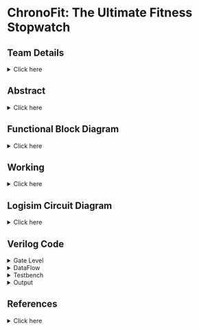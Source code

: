 # ChronoFit: The Ultimate Fitness Stopwatch

## Team Details
<details>
  <summary> Click here </summary>

  > Semester: 3rd Sem B. Tech. CSE

  > Section: S2

  > Team ID: S2-T5

  > Member-1: Atharv Rajurkar, 231CS215, atharvrajurkar.231cs215@nitk.edu.in

  > Member-2: Manish Agarwal, 231CS232, manishagarwal.231cs232@nitk.edu.in

  > Member-3: Saksham Parmar, 231CS253, sakshamparmar.231cs253@nitk.edu.in
</details>

## Abstract
<details>
  <summary>Click here</summary>
  
  ### Motivation
  
  > 
In today’s fast-paced world, maintaining a healthy lifestyle is challenging, particularly due
to the high cost of advanced fitness technology. ChronoFit helps in solving this problem by
contributing to foster a healthier, more active lifestyle in a practical and accessible manner for
college students and beyond.



 ### Problem Statement

  >
The ChronoFit project aims to develop a digital stopwatch that not only functions as a conventional lap timer but also provides fitness insights such as calorie count, heart rate estimates,
and stamina tracking—all without the use of physical sensors. By utilizing average data and
user inputs (such as weight, distance covered, age, and type of activity), ChronoFit will deliver
a unique, sensor-free approach to fitness monitoring.


### Features


•  **Implementing Stopwatch with Lap Timer**:</t>   
  > Standard stopwatch functionality to track time. Ability to record and display multiple lap times.

• **Calorie Calculation**:
  > Estimates calories burned based on user inputs (weight, age, type of activity) using established formulas.
 
• **Heart Rate Estimation**:
  > Calculates estimated heart rate based on age and activity level using standard equations.

• **Speed Tracking**:
  > Calculates average speed.


</details>
  


## Functional Block Diagram
<details>
  <summary> Click here </summary>
  
 ![block_diagram](https://github.com/user-attachments/assets/8256d4ca-b630-43bc-86f8-6f9e13b05982)




</details>

## Working
<details>
  <summary>Click here</summary>

  ### Main Circuit's Working
  In this project model, users input their Weight, Resting Heart Rate(RHR) and Distance along with selecting a specific type of physical activity (namely Walking, Running or Cycling) to receive data upon certain physical attributes after performing the said activity. Once the activity is selected using a switch (which also acts as the start-stop switch for the stopwatch clock), simultaneously the sequential block of the circuit is triggered which is used to track the duration of the activity. The inputs of the users are stored in registers which relay the necessary data further to the respective modules.
  To enter the data of a new user, a reset switch is used which resets the stored values of all the registers to zero, since we have used low level trigger registers here. This allows us to change the data as we require for the new user after which we can toggle the reset switch back to zero to calculate the data for the new user.

The following components are used for the implementation of all the modules:
	
>  1) Adder
>  2) Multiplier
>  3) Multiplexer
>  4) Basic logic gates like OR, AND, NOT gates
>  5) Registers
>  6) JK flip flops

The following modules are used in the circuit: 

#### Calorie Counter
This processing unit takes time, type of activity and weight of the person as the input and provides the calories burned by the user while performing the activity. At a time only one activity can be selected. According to the activity selected, the MET(Metabolic Equivalent of Task) data is then further passed in the unit for processing. MET values are 10(1010) for running, 5(0101) for walking and 8(1000) for cycling. The ongoing time, MET and weight are multiplied together using the formula:
				
    Calorie Counter = time(seconds) * MET * weight(kgs)
The time and MET value is first passed into the 10 bit by 8 bit multiplier and then the output of this multiplier is passed along with the weight of the person to another 10 bit by 8 bit multiplier to generate the amount of Calories burned.

#### Speed Calculator
This unit takes the current time and amount of distance travelled in that time as input. In practical applications, distance can be measured in real time using a GPS sensor, however, due to the limited scope of theory for the given project, using sensors is not recommended. Therefore, we first give the total distance covered by the user as input using switches and then note the time taken by the user to cover the said distance using the stopwatch. 

The module therefore provides us with the actual speed only after the stopwatch for an activity has been turned off using the following formula. It divides the distance and time using an 8 bit by 6 bit divider circuit to generate the speed according to the formula:
				
    Speed = distance(meters)/time taken by the activity(seconds)

  The computation is done using a division circuit.

#### Heart Rate Estimator
This module takes in the initial or the Resting Heart Rate(RHR) of the user before performing the activity and outputs the heartbeat of the user after they have performed the given activity.
The inputs to the module block are: RHR, Weight and the output speed of the _Speed Calculator_ module. The output Target Heart Rate can then be computed using the following formula: 
				
    Target Heart Rate(THR) = RHR + (weight/2) + (speed/3)
It uses two division circuits and two adder circuits to generate the output.

#### Sequential
The sequential module consists of the components required for tracking down the time for which a particular activity has been performed. The inputs to the Sequential block consist of the timed activities and one reset button. The output consists of the activity which was being performed and the time for which it was being performed. 
The main component used inside the sequential block is a mod 60 counter clock. This clock is created using a 6-bit asynchronous counter produced using JK- flip flops.
The input activities are used as the start-stop switch for the counter clock such that if any of the three activities are switched on, the counter clock is activated and if all the three activites are switched to zero, then the clock is paused at whatever time has passed till then.
The reset button is used to reset the timer to zero. Also, since this is a minute timer, or a mod 60 counter, it also automatically resets back to zero when the counter reaches 60. 

The activity which was being performed for the given time is stored in a register because if we were to feed the activity inputs directly into the combinational modules for the calculations, then as soon as the input activities are toggled to zero, the data for the activities passed to the combinational circuits would turn to zero too. To overcome this difficulty, I used a rising edge register which stores the value of the activity which was being performed before the timer went back to zero. This way the value stored in the register is overwritten only when the activity input goes from 0 to 1, in which case the new activity would be stored in the register, which is then passed onto the further circuits for calculations.

![flowchart](https://github.com/user-attachments/assets/44fb8f55-8d3e-4a9c-a1df-5f3381887972)


#### Functional Table(Sample Cases)
| Seconds | RHR | Weight | Distance | Activity | Reset | Calories (Run) | Calories (Walk) | Calories (Cycle) | THR | Speed |
|:-------:|:---:|:------:|:--------:|:--------:|:-----:|:--------------:|:---------------:|:----------------:|:---:|:-----:|
|000101|0111100|1000110|1100100|100|0|11011010110|0000000000000|0000000000000|01100101|00010100|
|001000|0111100|1000110|1100100|010|0|11011010110|0101011110000|0000000000000|01100001|00000111|
|001010|0111100|1000110|1100100|001|0|11011010110|1000110000000|1010111100000|01100000|00000100|
|000001|0000000|0000000|0000000|000|1|00000000000|0000000000000|0000000000000|01010100|11111111|
</details>

<!-- Fourth Section -->
## Logisim Circuit Diagram
<details>
  <summary>Click here</summary>

#### Main Circuit Diagram
 ![ChronoFit](https://github.com/user-attachments/assets/085a8d99-86e6-448e-b190-dce732be354a)
#### Calorie Calculator Module
![CaloCalc](https://github.com/user-attachments/assets/2359c578-6ed6-4ac1-b910-b31921a7b523)
#### Speed Calculator Module
![SpeedCalc](https://github.com/user-attachments/assets/ce588654-d92e-48d2-866b-88337b47ba6d)
#### Heart Rate Estimator Module
![HRcalc](https://github.com/user-attachments/assets/76bece36-5ec0-45c7-b5df-4b1db718c326)
#### Sequential Module
![Sequential](https://github.com/user-attachments/assets/a9d8659c-8432-4afb-9ce4-52932ae8ffd8)
#### Counter Clock Used in Sequential Module 
![CounterClock](https://github.com/user-attachments/assets/e12adf79-bf0e-4bcf-a6eb-0d6a2fc1a2f0)
#### Multiplier Circuit
![Multiplier](https://github.com/user-attachments/assets/85453ef2-b4f2-4b91-a96b-4427dfe4b022)
#### Divider Circuit
![Divider](https://github.com/user-attachments/assets/885f3152-a40f-4360-981e-adc0051be0a1)
#### Processing Unit used in Divider
![ProcessUnit](https://github.com/user-attachments/assets/e67d0fe7-eec0-4678-aa54-d34cd9491acf)


</details>

<!-- Fifth Section -->
## Verilog Code
<details>
	<summary>Gate Level</summary>
	
	module full_adder(
	    input A, B, Cin,
	    output Sum, Cout
	);
	    wire AxorB, AB_and, AxorB_Cin_and;
	    
	    // Sum calculation: Sum = A ⊕ B ⊕ Cin
	    xor (AxorB, A, B);          // A ⊕ B
	    xor (Sum, AxorB, Cin);      // (A ⊕ B) ⊕ Cin
	
	    // Carry-out calculation: Cout = (A AND B) OR (Cin AND (A ⊕ B))
	    and (AB_and, A, B);                 // A AND B
	    and (AxorB_Cin_and, AxorB, Cin);    // (A ⊕ B) AND Cin
	    or (Cout, AB_and, AxorB_Cin_and);   // (A AND B) OR ((A ⊕ B) AND Cin)
	endmodule
	
	module multiplier_8bit (
	    input [7:0] A, B,
	    output [15:0] product
	);
	    wire [7:0] p0, p1, p2, p3, p4, p5, p6, p7;
	    wire [7:0] s1, s2, s3, s4, s5, s6, s7;
	    wire c1, c2, c3, c4, c5, c6, c7, c8, c9, c10, c11, c12, c13, c14, c15, c16, c17, c18;
	
	    // Partial products generation using AND gates
	    and (p0[0], A[0], B[0]); and (p0[1], A[1], B[0]); and (p0[2], A[2], B[0]); and (p0[3], A[3], B[0]);
	    and (p0[4], A[4], B[0]); and (p0[5], A[5], B[0]); and (p0[6], A[6], B[0]); and (p0[7], A[7], B[0]);
	
	    and (p1[0], A[0], B[1]); and (p1[1], A[1], B[1]); and (p1[2], A[2], B[1]); and (p1[3], A[3], B[1]);
	    and (p1[4], A[4], B[1]); and (p1[5], A[5], B[1]); and (p1[6], A[6], B[1]); and (p1[7], A[7], B[1]);
	
	    and (p2[0], A[0], B[2]); and (p2[1], A[1], B[2]); and (p2[2], A[2], B[2]); and (p2[3], A[3], B[2]);
	    and (p2[4], A[4], B[2]); and (p2[5], A[5], B[2]); and (p2[6], A[6], B[2]); and (p2[7], A[7], B[2]);
	
	    and (p3[0], A[0], B[3]); and (p3[1], A[1], B[3]); and (p3[2], A[2], B[3]); and (p3[3], A[3], B[3]);
	    and (p3[4], A[4], B[3]); and (p3[5], A[5], B[3]); and (p3[6], A[6], B[3]); and (p3[7], A[7], B[3]);
	
	    and (p4[0], A[0], B[4]); and (p4[1], A[1], B[4]); and (p4[2], A[2], B[4]); and (p4[3], A[3], B[4]);
	    and (p4[4], A[4], B[4]); and (p4[5], A[5], B[4]); and (p4[6], A[6], B[4]); and (p4[7], A[7], B[4]);
	
	    and (p5[0], A[0], B[5]); and (p5[1], A[1], B[5]); and (p5[2], A[2], B[5]); and (p5[3], A[3], B[5]);
	    and (p5[4], A[4], B[5]); and (p5[5], A[5], B[5]); and (p5[6], A[6], B[5]); and (p5[7], A[7], B[5]);
	
	    and (p6[0], A[0], B[6]); and (p6[1], A[1], B[6]); and (p6[2], A[2], B[6]); and (p6[3], A[3], B[6]);
	    and (p6[4], A[4], B[6]); and (p6[5], A[5], B[6]); and (p6[6], A[6], B[6]); and (p6[7], A[7], B[6]);
	
	    and (p7[0], A[0], B[7]); and (p7[1], A[1], B[7]); and (p7[2], A[2], B[7]); and (p7[3], A[3], B[7]);
	    and (p7[4], A[4], B[7]); and (p7[5], A[5], B[7]); and (p7[6], A[6], B[7]); and (p7[7], A[7], B[7]);
	
	    // Assigning LSB to product
	    assign product[0] = p0[0];
	
	    // Stage 1
	    full_adder fa1 (.A(p0[1]), .B(p1[0]), .Cin(1'b0), .Sum(product[1]), .Cout(c1));
	    full_adder fa2 (.A(p0[2]), .B(p1[1]), .Cin(c1), .Sum(s1[0]), .Cout(c2));
	    full_adder fa3 (.A(p0[3]), .B(p1[2]), .Cin(c2), .Sum(s1[1]), .Cout(c3));
	    full_adder fa4 (.A(p0[4]), .B(p1[3]), .Cin(c3), .Sum(s1[2]), .Cout(c4));
	    full_adder fa5 (.A(p0[5]), .B(p1[4]), .Cin(c4), .Sum(s1[3]), .Cout(c5));
	    full_adder fa6 (.A(p0[6]), .B(p1[5]), .Cin(c5), .Sum(s1[4]), .Cout(c6));
	    full_adder fa7 (.A(p0[7]), .B(p1[6]), .Cin(c6), .Sum(s1[5]), .Cout(c7));
	    full_adder fa8 (.A(1'b0), .B(p1[7]), .Cin(c7), .Sum(s1[6]), .Cout(s1[7]));
	
	        // Stage 2
	    full_adder fa9  (.A(s1[0]), .B(p2[0]), .Cin(1'b0),   .Sum(product[2]), .Cout(c8));
	    full_adder fa10 (.A(s1[1]), .B(p2[1]), .Cin(c8),    .Sum(s2[0]), .Cout(c9));
	    full_adder fa11 (.A(s1[2]), .B(p2[2]), .Cin(c9),    .Sum(s2[1]), .Cout(c10));
	    full_adder fa12 (.A(s1[3]), .B(p2[3]), .Cin(c10),   .Sum(s2[2]), .Cout(c11));
	    full_adder fa13 (.A(s1[4]), .B(p2[4]), .Cin(c11),   .Sum(s2[3]), .Cout(c12));
	    full_adder fa14 (.A(s1[5]), .B(p2[5]), .Cin(c12),   .Sum(s2[4]), .Cout(c13));
	    full_adder fa15 (.A(s1[6]), .B(p2[6]), .Cin(c13),   .Sum(s2[5]), .Cout(c14));
	    full_adder fa16 (.A(s1[7]), .B(p2[7]), .Cin(c14),   .Sum(s2[6]), .Cout(s2[7]));
	
	        // Stage 3
	    full_adder fa17 (.A(s2[0]), .B(p3[0]), .Cin(1'b0),   .Sum(product[3]), .Cout(c15));
	    full_adder fa18 (.A(s2[1]), .B(p3[1]), .Cin(c15),   .Sum(s3[0]), .Cout(c16));
	    full_adder fa19 (.A(s2[2]), .B(p3[2]), .Cin(c16),   .Sum(s3[1]), .Cout(c17));
	    full_adder fa20 (.A(s2[3]), .B(p3[3]), .Cin(c17),   .Sum(s3[2]), .Cout(c18));
	    full_adder fa21 (.A(s2[4]), .B(p3[4]), .Cin(c18),   .Sum(s3[3]), .Cout(c19));
	    full_adder fa22 (.A(s2[5]), .B(p3[5]), .Cin(c19),   .Sum(s3[4]), .Cout(c20));
	    full_adder fa23 (.A(s2[6]), .B(p3[6]), .Cin(c20),   .Sum(s3[5]), .Cout(c21));
	    full_adder fa24 (.A(s2[7]), .B(p3[7]), .Cin(c21),   .Sum(s3[6]), .Cout(s3[7]));
	
	        // Stage 4
	    full_adder fa25 (.A(s3[0]), .B(p4[0]), .Cin(1'b0),   .Sum(product[4]), .Cout(c22));
	    full_adder fa26 (.A(s3[1]), .B(p4[1]), .Cin(c22),   .Sum(s4[0]), .Cout(c23));
	    full_adder fa27 (.A(s3[2]), .B(p4[2]), .Cin(c23),   .Sum(s4[1]), .Cout(c24));
	    full_adder fa28 (.A(s3[3]), .B(p4[3]), .Cin(c24),   .Sum(s4[2]), .Cout(c25));
	    full_adder fa29 (.A(s3[4]), .B(p4[4]), .Cin(c25),   .Sum(s4[3]), .Cout(c26));
	    full_adder fa30 (.A(s3[5]), .B(p4[5]), .Cin(c26),   .Sum(s4[4]), .Cout(c27));
	    full_adder fa31 (.A(s3[6]), .B(p4[6]), .Cin(c27),   .Sum(s4[5]), .Cout(c28));
	    full_adder fa32 (.A(s3[7]), .B(p4[7]), .Cin(c28),   .Sum(s4[6]), .Cout(s4[7]));
	
	        // Stage 5
	    full_adder fa33 (.A(s4[0]), .B(p5[0]), .Cin(1'b0),   .Sum(product[5]), .Cout(c29));
	    full_adder fa34 (.A(s4[1]), .B(p5[1]), .Cin(c29),   .Sum(s5[0]), .Cout(c30));
	    full_adder fa35 (.A(s4[2]), .B(p5[2]), .Cin(c30),   .Sum(s5[1]), .Cout(c31));
	    full_adder fa36 (.A(s4[3]), .B(p5[3]), .Cin(c31),   .Sum(s5[2]), .Cout(c32));
	    full_adder fa37 (.A(s4[4]), .B(p5[4]), .Cin(c32),   .Sum(s5[3]), .Cout(c33));
	    full_adder fa38 (.A(s4[5]), .B(p5[5]), .Cin(c33),   .Sum(s5[4]), .Cout(c34));
	    full_adder fa39 (.A(s4[6]), .B(p5[6]), .Cin(c34),   .Sum(s5[5]), .Cout(c35));
	    full_adder fa40 (.A(s4[7]), .B(p5[7]), .Cin(c35),   .Sum(s5[6]), .Cout(s5[7]));
	
	        // Stage 6
	    full_adder fa41 (.A(s5[0]), .B(p6[0]), .Cin(1'b0),   .Sum(product[6]), .Cout(c36));
	    full_adder fa42 (.A(s5[1]), .B(p6[1]), .Cin(c36),   .Sum(s6[0]), .Cout(c37));
	    full_adder fa43 (.A(s5[2]), .B(p6[2]), .Cin(c37),   .Sum(s6[1]), .Cout(c38));
	    full_adder fa44 (.A(s5[3]), .B(p6[3]), .Cin(c38),   .Sum(s6[2]), .Cout(c39));
	    full_adder fa45 (.A(s5[4]), .B(p6[4]), .Cin(c39),   .Sum(s6[3]), .Cout(c40));
	    full_adder fa46 (.A(s5[5]), .B(p6[5]), .Cin(c40),   .Sum(s6[4]), .Cout(c41));
	    full_adder fa47 (.A(s5[6]), .B(p6[6]), .Cin(c41),   .Sum(s6[5]), .Cout(c42));
	    full_adder fa48 (.A(s5[7]), .B(p6[7]), .Cin(c42),   .Sum(s6[6]), .Cout(s6[7]));
	
	        // Stage 7
	    full_adder fa49 (.A(s6[0]), .B(p7[0]), .Cin(1'b0),   .Sum(product[7]), .Cout(c43));
	    full_adder fa50 (.A(s6[1]), .B(p7[1]), .Cin(c43),   .Sum(product[8]), .Cout(c44));
	    full_adder fa51 (.A(s6[2]), .B(p7[2]), .Cin(c44),   .Sum(product[9]), .Cout(c45));
	    full_adder fa52 (.A(s6[3]), .B(p7[3]), .Cin(c45),   .Sum(product[10]), .Cout(c46));
	    full_adder fa53 (.A(s6[4]), .B(p7[4]), .Cin(c46),   .Sum(product[11]), .Cout(c47));
	    full_adder fa54 (.A(s6[5]), .B(p7[5]), .Cin(c47),   .Sum(product[12]), .Cout(c48));
	    full_adder fa55 (.A(s6[6]), .B(p7[6]), .Cin(c48),   .Sum(product[13]), .Cout(c49));
	    full_adder fa56 (.A(s6[7]), .B(p7[7]), .Cin(c49),   .Sum(product[14]), .Cout(product[15]));
	    
	endmodule
	
	module adder_8bit(
	    input [7:0] A,       // 8-bit input A
	    input [7:0] B,       // 8-bit input B
	    input Cin,           // Carry-in
	    output [7:0] Sum,    // 8-bit Sum output
	    output Cout          // Carry-out
	);
	    wire [7:0] carry;    // Intermediate carries between the stages
	    
	    // First bit addition (least significant bit)
	    full_adder fa0 (
	        .A(A[0]), 
	        .B(B[0]), 
	        .Cin(Cin), 
	        .Sum(Sum[0]), 
	        .Cout(carry[0])
	    );
	    
	    // Remaining bits addition
	    genvar i;
	    generate
	        for (i = 1; i < 8; i = i + 1) begin: full_adder_stage
	            full_adder fa (
	                .A(A[i]), 
	                .B(B[i]), 
	                .Cin(carry[i-1]), 
	                .Sum(Sum[i]), 
	                .Cout(carry[i])
	            );
	        end
	    endgenerate
	
	    // Carry-out of the final adder stage
	    assign Cout = carry[7];
	endmodule
	
	module multiplier_16x8bit (
	    input [15:0] A,        // 16-bit input A (Multiplicand)
	    input [7:0] B,         // 8-bit input B (Multiplier)
	    output reg [23:0] P    // 24-bit product output (16-bit A * 8-bit B)
	);
	
	    always @(*) begin
	        // Perform direct multiplication
	        P = A * B;  // Direct multiplication
	    end
	endmodule
	
	
	module Divider_8bit (
	    input [7:0] A,       // 8-bit numerator (dividend)
	    input [7:0] B,       // 8-bit denominator (divisor)
	    output reg [7:0] Q   // 8-bit quotient
	);
	
	    always @(*) begin
	        // Check for division by zero
	        if (B == 8'b0) begin
	            Q = 8'b0;   // Set quotient to 0 in case of division by zero
	        end else begin
	            // Perform division
	            Q = A / B;  // Quotient
	        end
	    end
	
	endmodule
	
	module fitness_tracker (
	    input wire clk,          // Clock signal
	    input wire rst,          // Reset signal
	    input wire [7:0] RHR,  // 8-bit Resting heart rate
	    input wire [7:0] weight,      // 8-bit Weight input
	    input wire [7:0] age,         // 8-bit Age input
	    input wire [7:0] distance,    // 8-bit Distance input
	    input wire Run,         // Activity 1 button input
	    input wire Walk,         // Activity 2 button input
	    input wire Cycle,         // Activity 3 button input
	    output wire [7:0] seconds_Run, // Time spent on activity 1 (8-bit)
	    output wire [7:0] seconds_Walk, // Time spent on activity 2 (8-bit)
	    output wire [7:0] seconds_Cycle, // Time spent on activity 3 (8-bit)
	    output wire [23:0] calories_Run, // Calories burned in activity 1
	    output wire [23:0] calories_Walk, // Calories burned in activity 2
	    output wire [23:0] calories_Cycle, // Calories burned in activity 3
	    output wire [7:0] speed,       // Speed calculation
	    output wire [7:0] THR    // THR calculation
	);
	
	// Instantiate the stopwatch module to track time for each activity
	fitness_stopwatch stopwatch_inst (
	    .clk(clk),
	    .rst(rst),
	    .RHR(RHR),
	    .weight(weight),
	    .age(age),
	    .distance(distance),
	    .Run(Run),
	    .Walk(Walk),
	    .Cycle(Cycle),
	    .seconds_Run(seconds_Run),
	    .seconds_Walk(seconds_Walk),
	    .seconds_Cycle(seconds_Cycle)
	);
	
	// Instantiate the calorie calculator module to calculate calories burned
	calorie_calculator calorie_calc_inst (
	    .weight(weight),
	    .time_a1(seconds_Run),
	    .time_a2(seconds_Walk),
	    .time_a3(seconds_Cycle),
	    .calories_Run(calories_Run),
	    .calories_Walk(calories_Walk),
	    .calories_Cycle(calories_Cycle)
	);
	
	// Instantiate the speed calculator module to calculate the speed
	speed_calculator speed_calc_inst (
	    .distance(distance),
	    .time_a1(seconds_Run),
	    .time_a2(seconds_Walk),
	    .time_a3(seconds_Cycle),
	    .speed(speed)
	);
	
	// Instantiate the THR calculator module to calculate the THR
	THR_calculator THR_calc_inst (
	    .RHR(RHR),
	    .weight(weight),
	    .speed(speed),
	    .THR(THR)
	);
	
	endmodule
	
	
	// Stopwatch Submodule to track activity time
	module fitness_stopwatch (
	    input wire clk,
	    input wire rst,
	    input wire [7:0] RHR,
	    input wire [7:0] weight,
	    input wire [7:0] age,
	    input wire [7:0] distance,
	    input wire Run,
	    input wire Walk,
	    input wire Cycle,
	    output reg [7:0] seconds_Run,  // Time counter for activity 1
	    output reg [7:0] seconds_Walk,  // Time counter for activity 2
	    output reg [7:0] seconds_Cycle   // Time counter for activity 3
	);
	
	reg [7:0] counter_a1, counter_a2, counter_a3;
	
	always @(posedge clk or posedge rst) begin
	    if (rst) begin
	        counter_a1 <= 8'd0;
	        counter_a2 <= 8'd0;
	        counter_a3 <= 8'd0;
	        seconds_Run <= 8'd0;
	        seconds_Walk <= 8'd0;
	        seconds_Cycle <= 8'd0;
	    end else begin
	        // Activity 1 time tracking
	        if (Run) begin
	            if (counter_a1 < 8'd59)
	                counter_a1 <= counter_a1 + 1;
	            else
	                counter_a1 <= 8'd0;  // Reset counter after 59 seconds
	        end
	        seconds_Run <= counter_a1;
	
	        // Activity 2 time tracking
	        if (Walk) begin
	            if (counter_a2 < 8'd59)
	                counter_a2 <= counter_a2 + 1;
	            else
	                counter_a2 <= 8'd0;
	        end
	        seconds_Walk <= counter_a2;
	
	        // Activity 3 time tracking
	        if (Cycle) begin
	            if (counter_a3 < 8'd59)
	                counter_a3 <= counter_a3 + 1;
	            else
	                counter_a3 <= 8'd0;
	        end
	        seconds_Cycle <= counter_a3;
	    end
	end
	
	endmodule
	
	
	
	module calorie_calculator (
	    input wire [7:0] weight,       // User's weight
	    input wire [7:0] time_a1,      // Time spent on activity 1
	    input wire [7:0] time_a2,      // Time spent on activity 2
	    input wire [7:0] time_a3,      // Time spent on activity 3
	    output reg [23:0] calories_Run, // Calories burned in activity 1
	    output reg [23:0] calories_Walk, // Calories burned in activity 2
	    output reg [23:0] calories_Cycle   // Calories burned in activity 3
	);
	
	    // Constants for calorie calculation, explicitly defined as 8 bits
	    localparam [7:0] constant_a1 = 8'd10;  // Constant for activity 1
	    localparam [7:0] constant_a2 = 8'd5;  // Constant for activity 2
	    localparam [7:0] constant_a3 = 8'd8; // Constant for activity 3
	
	    wire [15:0] weight_time_a1; // Intermediate product for activity 1
	    wire [15:0] weight_time_a2; // Intermediate product for activity 2
	    wire [15:0] weight_time_a3; // Intermediate product for activity 3
	
	    // Instantiate the multipliers for the first stage (8x8 -> 16)
	    multiplier_8bit mult_a1 (
	        .A(weight),          // User's weight
	        .B(constant_a1),    // Activity 1 constant
	        .product(weight_time_a1)   // Output product for activity 1
	    );
	
	    multiplier_8bit mult_a2 (
	        .A(weight),          // User's weight
	        .B(constant_a2),    // Activity 2 constant
	        .product(weight_time_a2)   // Output product for activity 2
	    );
	
	    multiplier_8bit mult_a3 (
	        .A(weight),          // User's weight
	        .B(constant_a3),    // Activity 3 constant
	        .product(weight_time_a3)   // Output product for activity 3
	    );
	
	    // Now instantiate the second stage of multipliers (16x8 -> 24)
	    wire [23:0] final_calories_Run, final_calories_Walk, final_calories_Cycle;
	
	    multiplier_16x8bit final_mult_a1 (
	        .A(weight_time_a1),  // Intermediate product (16 bits)
	        .B(time_a1),         // Time spent on activity 1 (8 bits)
	        .P(final_calories_Run) // Final calories burned in activity 1 (24 bits)
	    );
	
	    multiplier_16x8bit final_mult_a2 (
	        .A(weight_time_a2),  // Intermediate product (16 bits)
	        .B(time_a2),         // Time spent on activity 2 (8 bits)
	        .P(final_calories_Walk) // Final calories burned in activity 2 (24 bits)
	    );
	
	    multiplier_16x8bit final_mult_a3 (
	        .A(weight_time_a3),  // Intermediate product (16 bits)
	        .B(time_a3),         // Time spent on activity 3 (8 bits)
	        .P(final_calories_Cycle) // Final calories burned in activity 3 (24 bits)
	    );
	
	    // Assign the final calories to the outputs
	    always @(*) begin
	        calories_Run = final_calories_Run; // Calories burned in activity 1
	        calories_Walk = final_calories_Walk; // Calories burned in activity 2
	        calories_Cycle = final_calories_Cycle; // Calories burned in activity 3
	    end
	
	endmodule
	
	module speed_calculator (
	    input wire [7:0] distance,    // Distance travelled
	    input wire [7:0] time_a1,     // Time spent on activity 1
	    input wire [7:0] time_a2,     // Time spent on activity 2
	    input wire [7:0] time_a3,     // Time spent on activity 3
	    output reg [7:0] speed        // Calculated speed (distance / time)
	);
	
	    wire [7:0] time_sum_1;  // Intermediate sum of time_a1 + time_a2
	    wire [7:0] total_time;   // Total time (time_sum_1 + time_a3)
	    wire [7:0] final_speed;
	
	    // Instantiate the first adder (time_a1 + time_a2) with carry-in as 0
	    adder_8bit adder1 (
	        .A(time_a1),
	        .B(time_a2),
	        .Cin(1'b0),         // Carry-in set to 0
	        .Sum(time_sum_1),
	        .Cout()             // Unused carry-out
	    );
	
	    // Instantiate the second adder (time_sum_1 + time_a3) with carry-in as 0
	    adder_8bit adder2 (
	        .A(time_sum_1),
	        .B(time_a3),
	        .Cin(1'b0),         // Carry-in set to 0
	        .Sum(total_time),
	        .Cout()             // Unused carry-out
	    );
	
	    Divider_8bit distance_time (
	        .A(distance),
	        .B(total_time),
	        .Q(final_speed)
	    );
	    // Always block to calculate the speed
	    always @(*) begin
	        // Check if total_time is non-zero to avoid division by zero
	        if (total_time > 0) begin
	            speed = final_speed;  // Calculate speed (distance / total_time)
	        end else begin
	            speed = 8'd0;  // Set speed to zero if no time has been recorded
	        end
	    end
	
	endmodule
	
	
	module THR_calculator (
	    input wire [7:0] RHR,   // Resting heart rate
	    input wire [7:0] weight,        // Weight of the user
	    input wire [7:0] speed,         // Speed of the user
	    output reg [7:0] THR      // Calculated THR
	);
	
	    wire [7:0] weight_contribution;
	    wire [7:0] speed_contribution;
	    wire [7:0] weight_speed;
	    wire [7:0] THR_final;
	
	    // Instantiate multiplier for weight contribution
	    Divider_8bit weight_divider (
	        .A(weight),
	        .B(8'd2),
	        .Q(weight_contribution)
	    );
	
	    // Instantiate multiplier for speed contribution
	    Divider_8bit speed_divider (
	        .A(speed),
	        .B(8'd3),
	        .Q(speed_contribution)
	    );
	
	    adder_8bit contributor_adder(
	        .A(weight_contribution),
	        .B(speed_contribution),
	        .Cin(1'b0),         // Carry-in set to 0
	        .Sum(weight_speed),
	        .Cout()  
	    );
	
	    adder_8bit THR_adder(
	        .A(RHR),
	        .B(weight_speed),
	        .Cin(1'b0),         // Carry-in set to 0
	        .Sum(THR_final),
	        .Cout()  
	    );
	    always @(*) begin
	        // Calculate THR using contributions and resting heart rate
	        THR = THR_final;
	    end
	
	endmodule

</details>

<details>
  <summary>DataFlow</summary>
	

	module fitness_tracker (
	    input wire clk,          // Clock signal
	    input wire rst,          // Reset signal
	    input wire [7:0] RHR,  // 8-bit Resting heart rate
	    input wire [7:0] weight,      // 8-bit Weight input
	    input wire [7:0] age,         // 8-bit Age input
	    input wire [7:0] distance,    // 8-bit Distance input
	    input wire Run,         // Activity 1 button input
	    input wire Walk,         // Activity 2 button input
	    input wire Cycle,         // Activity 3 button input
	    output wire [7:0] seconds_Run, // Time spent on activity 1 (8-bit)
	    output wire [7:0] seconds_Walk, // Time spent on activity 2 (8-bit)
	    output wire [7:0] seconds_Cycle, // Time spent on activity 3 (8-bit)
	    output wire [23:0] calories_Run, // Calories burned in activity 1
	    output wire [23:0] calories_Walk, // Calories burned in activity 2
	    output wire [23:0] calories_Cycle, // Calories burned in activity 3
	    output wire [7:0] speed,       // Speed calculation
	    output wire [7:0] THR    // Heartbeat calculation
	);
	
	// Instantiate the stopwatch module to track time for each activity
	fitness_stopwatch stopwatch_inst (
	    .clk(clk),
	    .rst(rst),
	    .RHR(RHR),
	    .weight(weight),
	    .age(age),
	    .distance(distance),
	    .Run(Run),
	    .Walk(Walk),
	    .Cycle(Cycle),
	    .seconds_Run(seconds_Run),
	    .seconds_Walk(seconds_Walk),
	    .seconds_Cycle(seconds_Cycle)
	);
	
	// Instantiate the calorie calculator module to calculate calories burned
	calorie_calculator calorie_calc_inst (
	    .weight(weight),
	    .time_Run(seconds_Run),
	    .time_Walk(seconds_Walk),
	    .time_Cycle(seconds_Cycle),
	    .calories_Run(calories_Run),
	    .calories_Walk(calories_Walk),
	    .calories_Cycle(calories_Cycle)
	);
	
	// Instantiate the speed calculator module to calculate the speed
	speed_calculator speed_calc_inst (
	    .distance(distance),
	    .time_Run(seconds_Run),
	    .time_Walk(seconds_Walk),
	    .time_Cycle(seconds_Cycle),
	    .speed(speed)
	);
	
	// Instantiate the heartbeat calculator module to calculate the heartbeat
	heartbeat_calculator heartbeat_calc_inst (
	    .RHR(RHR),
	    .weight(weight),
	    .speed(speed),
	    .THR(THR)
	);
	
	endmodule
	
	
	// Stopwatch Submodule to track activity time
	module fitness_stopwatch (
	    input wire clk,
	    input wire rst,
	    input wire [7:0] RHR,
	    input wire [7:0] weight,
	    input wire [7:0] age,
	    input wire [7:0] distance,
	    input wire Run,
	    input wire Walk,
	    input wire Cycle,
	    output reg [7:0] seconds_Run,  // Time counter for activity 1
	    output reg [7:0] seconds_Walk,  // Time counter for activity 2
	    output reg [7:0] seconds_Cycle   // Time counter for activity 3
	);
	
	reg [7:0] counter_Run, counter_Walk, counter_Cycle;
	
	always @(posedge clk or posedge rst) begin
	    if (rst) begin
	        counter_Run <= 8'd0;
	        counter_Walk <= 8'd0;
	        counter_Cycle <= 8'd0;
	        seconds_Run <= 8'd0;
	        seconds_Walk <= 8'd0;
	        seconds_Cycle <= 8'd0;
	    end else begin
	        // Activity 1 time tracking
	        if (Run) begin
	            if (counter_Run < 8'd59)
	                counter_Run <= counter_Run + 1;
	            else
	                counter_Run <= 8'd0;  // Reset counter after 59 seconds
	        end
	        seconds_Run <= counter_Run;
	
	        // Activity 2 time tracking
	        if (Walk) begin
	            if (counter_Walk < 8'd59)
	                counter_Walk <= counter_Walk + 1;
	            else
	                counter_Walk <= 8'd0;
	        end
	        seconds_Walk <= counter_Walk;
	
	        // Activity 3 time tracking
	        if (Cycle) begin
	            if (counter_Cycle < 8'd59)
	                counter_Cycle <= counter_Cycle + 1;
	            else
	                counter_Cycle <= 8'd0;
	        end
	        seconds_Cycle <= counter_Cycle;
	    end
	end
	
	endmodule
	
	
	// Calorie Calculator Submodule
	module calorie_calculator (
	    input wire [7:0] weight,       // User's weight
	    input wire [7:0] time_Run,      // Time spent on activity 1
	    input wire [7:0] time_Walk,      // Time spent on activity 2
	    input wire [7:0] time_Cycle,      // Time spent on activity 3
	    output reg [23:0] calories_Run, // Calories burned in activity 1
	    output reg [23:0] calories_Walk, // Calories burned in activity 2
	    output reg [23:0] calories_Cycle  // Calories burned in activity 3
	);
	
	// Constants for calorie calculation
	localparam MET_Run = 10;
	localparam MET_Walk = 5;
	localparam MET_Cycle = 8;
	
	always @(*) begin
	    // Calorie calculation for each activity
	    calories_Run = MET_Run * weight * time_Run;
	    calories_Walk = MET_Walk * weight * time_Walk;
	    calories_Cycle = MET_Cycle * weight * time_Cycle;
	end
	
	endmodule
	
	
	// Speed Calculator Submodule
	module speed_calculator (
	    input wire [7:0] distance,    // Distance travelled
	    input wire [7:0] time_Run,     // Time spent on activity 1
	    input wire [7:0] time_Walk,     // Time spent on activity 2
	    input wire [7:0] time_Cycle,     // Time spent on activity 3
	    output reg [7:0] speed       // Calculated speed (distance / time)
	);
	
	reg [7:0] total_time;  // Total time spent across all activities
	
	always @(*) begin
	    total_time = time_Run + time_Walk + time_Cycle;  // Total time spent in all activities
	    
	    // Check if total_time is non-zero to avoid division by zero
	    if (total_time > 0) begin
	        speed = distance / total_time;  // Calculate speed (distance/time)
	    end else begin
	        speed = 7'd0;  // Set speed to zero if no time has been recorded
	    end
	end
	
	endmodule
	
	
	// Heartbeat Calculator Submodule
	module heartbeat_calculator (
	    input wire [7:0] RHR,   // Resting heart rate
	    input wire [7:0] weight,       // Weight of the user
	    input wire [7:0] speed,       // Speed of the user
	    output reg [7:0] THR    // Calculated heartbeat
	);
	
	// Fixed-point multiplication constants for weight and speed contributions
	localparam weight_factor = 5;  // Approximation for 0.5 * weight (scaled up by 10)
	localparam speed_factor = 3;   // Approximation for 0.3 * speed (scaled up by 10)
	
	always @(*) begin
	    // Heartbeat calculation: hr_resting + (0.5 * weight) + (0.3 * speed)
	    THR = RHR + (weight * weight_factor) / 10 + (speed * speed_factor) / 10;
	end
	
	endmodule

</details>
<details>
	<summary>Testbench</summary>

	module tb_fitness_tracker;

	// Inputs
	reg clk;
	reg rst;
	reg [7:0] RHR;
	reg [7:0] weight;
	reg [7:0] age;
	reg [7:0] distance;
	reg Run;
	reg Walk;
	reg Cycle;
	
	// Outputs
	wire [7:0] seconds_Run;
	wire [7:0] seconds_Walk;
	wire [7:0] seconds_Cycle;
	wire [23:0] calories_Run;
	wire [23:0] calories_Walk;
	wire [23:0] calories_Cycle;
	wire [7:0] speed;
	wire [7:0] THR;
	
	// Instantiate the Unit Under Test (UUT)
	fitness_tracker uut (
	    .clk(clk),
	    .rst(rst),
	    .RHR(RHR),
	    .weight(weight),
	    .age(age),
	    .distance(distance),
	    .Run(Run),
	    .Walk(Walk),
	    .Cycle(Cycle),
	    .seconds_Run(seconds_Run),
	    .seconds_Walk(seconds_Walk),
	    .seconds_Cycle(seconds_Cycle),
	    .calories_Run(calories_Run),
	    .calories_Walk(calories_Walk),
	    .calories_Cycle(calories_Cycle),
	    .speed(speed),
	    .THR(THR)
	);
	
	// Clock generation
	always #10 clk = ~clk;
	
	initial begin
	    // Initialize Inputs
	    clk = 0;
	    rst = 1;
	    RHR = 8'd60;  // Initial heart rate
	    weight = 8'd70;      // Weight in kg
	    distance = 8'd100;   // Distance in meters
	    Run = 0;
	    Walk = 0;
	    Cycle = 0;
	
	    // Reset the system
	    #10 rst = 0;
	
	    // Test case 1
	    #20 Run = 1;
	    #100 Run = 0;
	
	    // Test case 2
	    #20 Walk = 1;
	    #150 Walk = 0;
	
	    // Test case 3
	    #20 Cycle = 1;
	    #200 Cycle = 0;
	
	
	    #20 $display("Average Speed:%d m/s", distance/(seconds_Run+seconds_Walk+seconds_Cycle));
	    #20 $display("Total Time: %d sec", (seconds_Run+seconds_Walk+seconds_Cycle));
	    // End simulation after testing
	    #100 $finish;
	end
	
	// Monitor output for stopwatch, calorie calculation, speed, and THR
	
	initial begin
	    $monitor("Time: %0t | Run: %b | Walk: %b | Cycle: %b | Sec_Run: %d | calories_Run: %d | Sec_Walk: %d | calories_Walk: %d | Sec_Cycle: %d | calories_Cycle: %d | Speed: %d | THR: %d", 
	             $time, Run, Walk, Cycle, seconds_Run, calories_Run, seconds_Walk, calories_Walk, seconds_Cycle, calories_Cycle, speed, THR);
	end
	
	endmodule
</details>
<details>
	<summary>Output</summary>
	<img width="965" alt="Screenshot 2024-10-17 at 2 58 03 AM" src="https://github.com/user-attachments/assets/d728ad3f-ab67-4b9f-a082-aa2fb87aeae1">

</details>

## References
<details>
  <summary>Click here</summary>
  
>[r1, ] 555 Timer IC Pin Diagram, Circuit, Working, Datasheet, Modes — electronicsforu.com.
> https://www.electronicsforu.com/technology-trends/learn-electronics/555-timer-working-specifications.

  > [gee, ] Shift Registers in Digital Logic - GeeksforGeeks — geeksforgeeks.org.                
> https://www.geeksforgeeks.org/shift-registers-in-digital-logic/.

  > [Kaminski, ] Kaminski, J. Metabolic Equivalents: What Are They & How to Calculate Them — NASM — blog.nasm.org.
> https://blog.nasm.org/metabolic-equivalents-for-weight-loss:

  > [WatElectronics, ] WatElectronics. Binary Division : Truth Table, Rules of Division & Examples
— watelectronics.com.
> https://www.watelectronics.com/binary-division/.

   
</details>



